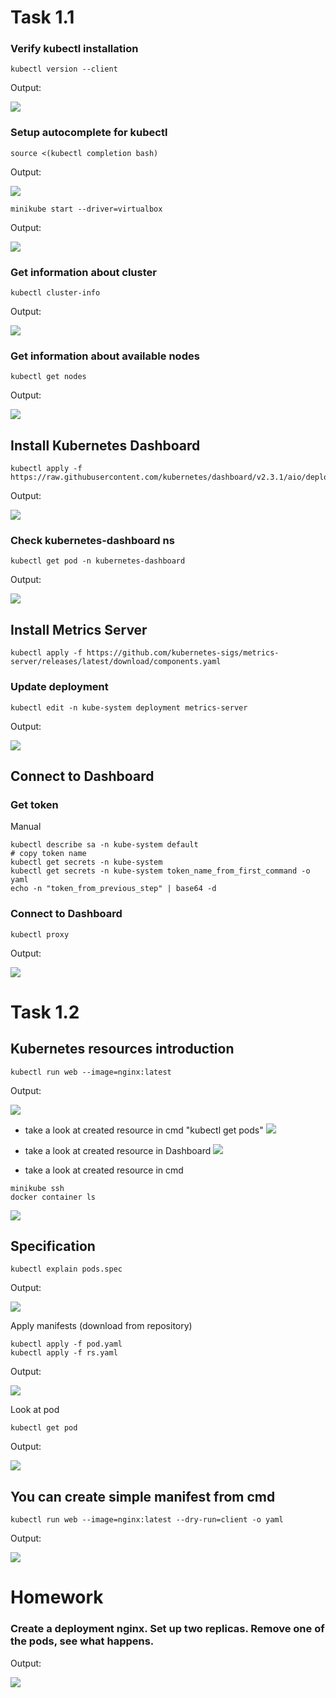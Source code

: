 # Task 1.1

### Verify kubectl installation
```
kubectl version --client
```
   Output:
   
![](img/kubectl_install.png)

### Setup autocomplete for kubectl
```
source <(kubectl completion bash) 
```
   Output:
   
![](img/kubectl_output.png)

```
minikube start --driver=virtualbox
```
   Output:
   
![](img/minikube_vbox.png)

### Get information about cluster
```
kubectl cluster-info
```
   Output: 
   
![](img/minikube_cluster_info.png)

### Get information about available nodes
```
kubectl get nodes
```
   Output:
   
![](img/minikube_nodes.png)

## Install Kubernetes Dashboard
```
kubectl apply -f https://raw.githubusercontent.com/kubernetes/dashboard/v2.3.1/aio/deploy/recommended.yaml
```
   Output:
   
![](img/dashboard.png)

### Check kubernetes-dashboard ns
```
kubectl get pod -n kubernetes-dashboard
```
   Output:
   
![](img/dashboard_pods.png)

## Install Metrics Server
```
kubectl apply -f https://github.com/kubernetes-sigs/metrics-server/releases/latest/download/components.yaml
```
### Update deployment
```
kubectl edit -n kube-system deployment metrics-server
```
   Output:
   
![](img/metric_server_edit.png)

## Connect to Dashboard

### Get token
   Manual
```
kubectl describe sa -n kube-system default
# copy token name
kubectl get secrets -n kube-system
kubectl get secrets -n kube-system token_name_from_first_command -o yaml
echo -n "token_from_previous_step" | base64 -d
```

### Connect to Dashboard
```
kubectl proxy
```
   Output:
   
![](img/dashboard_in_browser.png)

# Task 1.2
## Kubernetes resources introduction
```
kubectl run web --image=nginx:latest
```
   Output:
   
![](img/run_web.png)

   * take a look at created resource in cmd "kubectl get pods"
![](img/get_pods.png)

   * take a look at created resource in Dashboard
![](img/get_pods_dashboard.png)

  * take a look at created resource in cmd
```
minikube ssh
docker container ls
```
![](img/container_ls.png)

## Specification
```
kubectl explain pods.spec
```
   Output:
   
![](img/specification.png)

   Apply manifests (download from repository)
```
kubectl apply -f pod.yaml
kubectl apply -f rs.yaml
```
   Output:
   
![](img/kubectl_apply.png)

   Look at pod
```
kubectl get pod
```
   Output:
   
![](img/pod_and_rs.png)

## You can create simple manifest from cmd
```
kubectl run web --image=nginx:latest --dry-run=client -o yaml
```
   Output:
   
![](img/manifest_from_cmd.png)

# Homework
### Create a deployment nginx. Set up two replicas. Remove one of the pods, see what happens.
   Output:
   
![](img/hw_fin.png)
